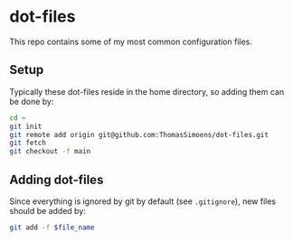 # dot-files

This repo contains some of my most common configuration files.

## Setup

Typically these dot-files reside in the home directory, so adding them can be done by:

```bash
cd ~
git init
git remote add origin git@github.com:ThomasSimoens/dot-files.git
git fetch
git checkout -f main
```

## Adding dot-files

Since everything is ignored by git by default (see `.gitignore`),
new files should be added by:

```bash
git add -f $file_name
```

